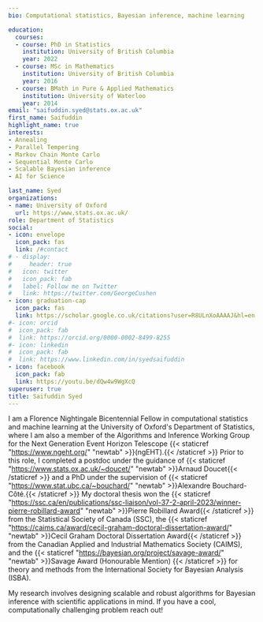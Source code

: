 ```yaml
---
bio: Computational statistics, Bayesian inference, machine learning

education:
  courses:
  - course: PhD in Statistics
    institution: University of British Columbia
    year: 2022
  - course: MSc in Mathematics
    institution: University of British Columbia
    year: 2016
  - course: BMath in Pure & Applied Mathematics
    institution: University of Waterloo
    year: 2014
email: "saifuddin.syed@stats.ox.ac.uk"
first_name: Saifuddin
highlight_name: true
interests:
- Annealing
- Parallel Tempering
- Markov Chain Monte Carlo
- Sequential Monte Carlo
- Scalable Bayesian inference
- AI for Science

last_name: Syed
organizations:
- name: University of Oxford
  url: https://www.stats.ox.ac.uk/
role: Department of Statistics
social:
- icon: envelope
  icon_pack: fas
  link: /#contact
# - display:
#     header: true
#   icon: twitter
#   icon_pack: fab
#   label: Follow me on Twitter
#   link: https://twitter.com/GeorgeCushen
- icon: graduation-cap
  icon_pack: fas
  link: https://scholar.google.co.uk/citations?user=R8ULnXoAAAAJ&hl=en
#- icon: orcid
#  icon_pack: fab
#  link: https://orcid.org/0000-0002-8499-8255
#- icon: linkedin
#  icon_pack: fab
#  link: https://www.linkedin.com/in/syedsaifuddin
- icon: facebook
  icon_pack: fab
  link: https://youtu.be/dQw4w9WgXcQ
superuser: true
title: Saifuddin Syed
---
```


I am a Florence Nightingale Bicentennial Fellow in computational statistics and machine learning at the University of Oxford's Department of Statistics, where I am also a member of the Algorithms and Inference Working Group for the Next Generation Event Horizon Telescope {{< staticref "https://www.ngeht.org/" "newtab" >}}(ngEHT).{{< /staticref >}} Prior to this role, I completed a postdoc under the guidance of {{< staticref "https://www.stats.ox.ac.uk/~doucet/" "newtab" >}}Arnaud Doucet{{< /staticref >}} and a PhD under the supervision of {{< staticref "https://www.stat.ubc.ca/~bouchard/" "newtab" >}}Alexandre Bouchard-Côté.{{< /staticref >}} My doctoral thesis won the {{< staticref "https://ssc.ca/en/publications/ssc-liaison/vol-37-2-april-2023/winner-pierre-robillard-award" "newtab" >}}Pierre Robillard Award{{< /staticref >}} from the Statistical Society of Canada (SSC), the {{< staticref "https://caims.ca/award/cecil-graham-doctoral-dissertation-award/" "newtab" >}}Cecil Graham Doctoral Dissertation Award{{< /staticref >}} from the Canadian Applied and Industrial Mathematics Society (CAIMS), and the {{< staticref "https://bayesian.org/project/savage-award/" "newtab" >}}Savage Award (Honourable Mention) {{< /staticref >}} for theory and methods from the International Society for Bayesian Analysis (ISBA). 


My research involves designing scalable and robust algorithms for Bayesian inference with scientific applications in mind. If you have a cool, computationally challenging problem reach out!















